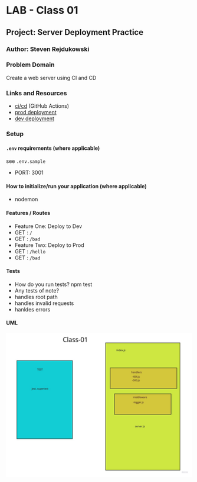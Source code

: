 # LAB - Class 01

## Project: Server Deployment Practice

### Author: Steven Rejdukowski

### Problem Domain

Create a web server using CI and CD

### Links and Resources

- [ci/cd](https://github.com/Stevenrej/server-deployment-practice/actions) (GitHub Actions)
- [prod deployment](https://server-practice-prod.onrender.com/)
- [dev deployment](https://server-practice-dev.onrender.com/)

### Setup

#### `.env` requirements (where applicable)

see `.env.sample`

- PORT: 3001


#### How to initialize/run your application (where applicable)

- nodemon

#### Features / Routes

- Feature One: Deploy to Dev
- GET : `/`
- GET : `/bad`
- Feature Two: Deploy to Prod
- GET : `/hello`
- GET : `/bad`



#### Tests

- How do you run tests?
npm test
- Any tests of note?
- handles root path
- handles invalid requests
- hanldes errors

#### UML

![UML](./class1lab.jpeg)
